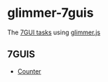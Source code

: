 # glimmer-7guis
The [7GUI tasks](https://eugenkiss.github.io/7guis/) using [glimmer.js](https://glimmerjs.com)

## 7GUIS
- [Counter](packages/counter)
